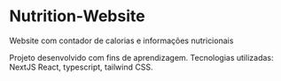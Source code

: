 # Nutrition-Website

Website com contador de calorias e informações nutricionais

Projeto desenvolvido com fins de aprendizagem.
Tecnologias utilizadas: NextJS React, typescript, tailwind CSS.
